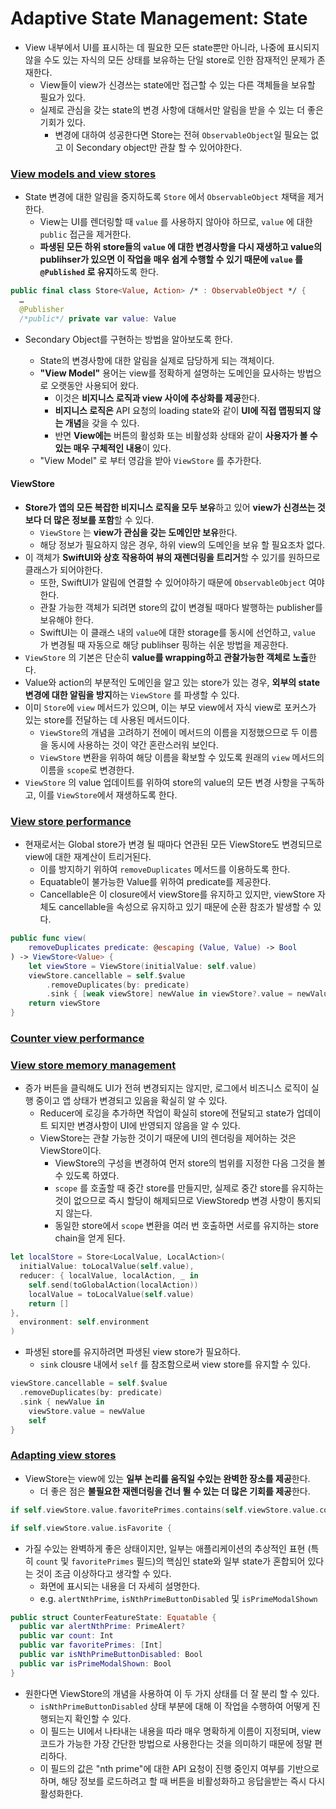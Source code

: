 # Adaptive State Management: State

- View 내부에서 UI를 표시하는 데 필요한 모든 state뿐만 아니라, 나중에 표시되지 않을 수도 있는 자식의 모든 상태를 보유하는 단일 store로 인한 잠재적인 문제가 존재한다.
  - View들이 view가 신경쓰는 state에만 접근할 수 있는 다른 객체들을 보유할 필요가 있다.
  - 실제로 관심을 갖는 state의 변경 사항에 대해서만 알림을 받을 수 있는 더 좋은 기회가 있다.
    - 변경에 대하여 성공한다면 Store는 전혀 `ObservableObject`일 필요는 없고 이 Secondary object만 관찰 할 수 있어야한다.

### [View models and view stores](https://www.pointfree.co/collections/composable-architecture/adaptation/ep95-adaptive-state-management-state#t118)

- State 변경에 대한 알림을 중지하도록 `Store` 에서 `ObservableObject`  채택을 제거한다.
  -  View는 UI를 렌더링할 때 `value` 를 사용하지 않아야 하므로, `value` 에 대한 `public` 접근을 제거한다.
  - **파생된 모든 하위 store들의 `value` 에 대한 변경사항을 다시 재생하고 value의 publihser가 있으면 이 작업을 매우 쉽게 수행할 수 있기 때문에 `value` 를 `@Published` 로 유지**하도록 한다.

```swift
public final class Store<Value, Action> /* : ObservableObject */ {
  …
  @Publisher
  /*public*/ private var value: Value
```

- Secondary Object를 구현하는 방법을 알아보도록 한다.

  - State의 변경사항에 대한 알림을 실제로 담당하게 되는 객체이다.
  - **"View Model"** 용어는 view를 정확하게 설명하는 도메인을 묘사하는 방법으로 오랫동안 사용되어 왔다.
    - 이것은 **비지니스 로직과 view 사이에 추상화를 제공**한다.
    - **비지니스 로직은** API 요청의 loading state와 같이 **UI에 직접 맵핑되지 않는 개념**을 갖을 수 있다.
    - 반면 **View에는** 버튼의 활성화 또는 비활성화 상태와 같이 **사용자가 볼 수 있는 매우 구체적인 내용**이 있다.
  - "View Model" 로 부터 영감을 받아 `ViewStore` 를 추가한다.

#### ViewStore

- **Store가 앱의 모든 복잡한 비지니스 로직을 모두 보유**하고 있어 **view가 신경쓰는 것보다 더 많은 정보를 포함**할 수 있다.
  -  `ViewStore` 는 **view가 관심을 갖는 도메인만 보유**한다.
  - 해당 정보가 필요하지 않은 경우, 하위 view의 도메인을 보유 할 필요조차 없다.
- 이 객체가 **SwiftUI와 상호 작용하여 뷰의 재렌더링을 트리거**할 수 있기를 원하므로 클래스가 되어야한다.
  - 또한, SwiftUI가 알림에 연결할 수 있어야하기 때문에 `ObservableObject` 여야 한다.
  - 관찰 가능한 객체가 되려면 store의 값이 변경될 때마다 발행하는 publisher를 보유해야 한다.
  - SwiftUI는 이 클래스 내의 `value`에 대한 storage를 동시에 선언하고, `value` 가 변경될 때 자동으로 해당 publihser 핑하는 쉬운 방법을 제공한다.
- `ViewStore` 의 기본은 단순히 **value를 wrapping하고 관찰가능한 객체로 노출**한다.
- Value와 action의 부분적인 도메인을 알고 있는 store가 있는 경우, **외부의 state 변경에 대한 알림을 방지**하는  `ViewStore` 를 파생할 수 있다.
- 이미 `Store`에 `view` 메서드가 있으며, 이는 부모 view에서 자식 view로 포커스가 있는 store를 전달하는 데 사용된 메서드이다. 
  - `ViewStore`의 개념을 고려하기 전에이 메서드의 이름을 지정했으므로 두 이름을 동시에 사용하는 것이 약간 혼란스러워 보인다.
  - `ViewStore` 변환을 위하여 해당 이름을 확보할 수 있도록 원래의 `view` 메서드의 이름을 `scope`로 변경한다.
- `ViewStore` 의 value 업데이트를 위하여 store의 value의 모든 변경 사항을 구독하고, 이를 `ViewStore`에서 재생하도록 한다.

### [View store performance](https://www.pointfree.co/collections/composable-architecture/adaptation/ep95-adaptive-state-management-state#t605)

- 현재로서는 Global store가 변경 될 때마다 연관된 모든 ViewStore도 변경되므로 view에 대한 재계산이 트리거된다.
  - 이를 방지하기 위하여 `removeDuplicates` 메서드를 이용하도록 한다.
  - Equatable이 불가능한 Value를 위하여 predicate를 제공한다.
  - Cancellable은 이 closure에서 viewStore를 유지하고 있지만, viewStore 자체도 cancellable을 속성으로 유지하고 있기 때문에 순환 참조가 발생할 수 있다.

```swift
public func view(
    removeDuplicates predicate: @escaping (Value, Value) -> Bool
) -> ViewStore<Value> {
    let viewStore = ViewStore(initialValue: self.value)
    viewStore.cancellable = self.$value
        .removeDuplicates(by: predicate)
        .sink { [weak viewStore] newValue in viewStore?.value = newValue }
    return viewStore
}
```

### [Counter view performance](https://www.pointfree.co/collections/composable-architecture/adaptation/ep95-adaptive-state-management-state#t1121)

### [View store memory management](https://www.pointfree.co/collections/composable-architecture/adaptation/ep95-adaptive-state-management-state#t1421)

- 증가 버튼을 클릭해도 UI가 전혀 변경되지는 않지만, 로그에서 비즈니스 로직이 실행 중이고 앱 상태가 변경되고 있음을 확실히 알 수 있다. 
  - Reducer에 로깅을 추가하면 작업이 확실히 store에 전달되고 state가 업데이트 되지만 변경사항이 UI에 반영되지 않음을 알 수 있다.
  - ViewStore는 관찰 가능한 것이기 때문에 UI의 렌더링을 제어하는 것은 ViewStore이다. 
    - ViewStore의 구성을 변경하여 먼저 store의 범위를 지정한 다음 그것을 볼 수 있도록 하였다.
    - `scope` 를 호출할 때 중간 store를 만들지만, 실제로 중간 store를 유지하는 것이 없으므로 즉시 할당이 해제되므로 ViewStoredp 변경 사항이 통지되지 않는다.
    - 동일한 store에서 `scope` 변환을 여러 번 호출하면 서로를 유지하는 store chain을 얻게 된다.

```swift
let localStore = Store<LocalValue, LocalAction>(
  initialValue: toLocalValue(self.value),
  reducer: { localValue, localAction, _ in
    self.send(toGlobalAction(localAction))
    localValue = toLocalValue(self.value)
    return []
},
  environment: self.environment
)
```

- 파생된 store를 유지하려면 파생된 view store가 필요하다.
  - `sink` clousre 내에서 `self` 를 참조함으로써 view store를 유지할 수 있다.

```swift
viewStore.cancellable = self.$value
  .removeDuplicates(by: predicate)
  .sink { newValue in
    viewStore.value = newValue
    self
}
```

### [Adapting view stores](https://www.pointfree.co/collections/composable-architecture/adaptation/ep95-adaptive-state-management-state#t1671)

- ViewStore는 view에 있는 **일부 논리를 움직일 수있는 완벽한 장소를 제공**한다. 
  - 더 좋은 점은 **불필요한 재렌더링을 건너 뛸 수 있는 더 많은 기회를 제공**한다.

```swift
if self.viewStore.value.favoritePrimes.contains(self.viewStore.value.count) {

if self.viewStore.value.isFavorite {
```

- 가질 수있는 완벽하게 좋은 상태이지만, 일부는 애플리케이션의 추상적인 표현 (특히 `count` 및 `favoritePrimes` 필드)의 핵심인 state와 일부 state가 혼합되어 있다는 것이 조금 이상하다고 생각할 수 있다. 
  - 화면에 표시되는 내용을 더 자세히 설명한다. 
  - e.g. `alertNthPrime`, `isNthPrimeButtonDisabled` 및 `isPrimeModalShown`

```swift
public struct CounterFeatureState: Equatable {
  public var alertNthPrime: PrimeAlert?
  public var count: Int
  public var favoritePrimes: [Int]
  public var isNthPrimeButtonDisabled: Bool
  public var isPrimeModalShown: Bool
}
```

- 원한다면 ViewStore의 개념을 사용하여 이 두 가지 상태를 더 잘 분리 할 수 있다. 
  - `isNthPrimeButtonDisabled` 상태 부분에 대해 이 작업을 수행하여 어떻게 진행되는지 확인할 수 있다. 
  - 이 필드는 UI에서 나타내는 내용을 따라 매우 명확하게 이름이 지정되며, view 코드가 가능한 가장 간단한 방법으로 사용한다는 것을 의미하기 때문에 정말 편리하다.
  - 이 필드의 값은 "nth prime"에 대한 API 요청이 진행 중인지 여부를 기반으로 하며, 해당 정보를 로드하려고 할 때 버튼을 비활성화하고 응답을받는 즉시 다시 활성화한다.